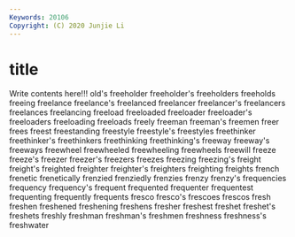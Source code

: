 ```yaml
---
Keywords: 20106
Copyright: (C) 2020 Junjie Li
---
```


# title

Write contents here!!!
old's 
freeholder
freeholder's 
freeholders 
freeholds 
freeing 
freelance 
freelance's 
freelanced 
freelancer 
freelancer's 
freelancers
freelances 
freelancing 
freeload 
freeloaded 
freeloader 
freeloader's 
freeloaders 
freeloading 
freeloads 
freely
freeman 
freeman's 
freemen 
freer 
frees 
freest 
freestanding 
freestyle 
freestyle's 
freestyles
freethinker 
freethinker's 
freethinkers 
freethinking 
freethinking's 
freeway 
freeway's 
freeways 
freewheel 
freewheeled
freewheeling 
freewheels 
freewill 
freeze 
freeze's 
freezer 
freezer's 
freezers 
freezes 
freezing
freezing's 
freight 
freight's 
freighted 
freighter 
freighter's 
freighters 
freighting 
freights 
french
frenetic 
frenetically 
frenzied 
frenziedly 
frenzies 
frenzy 
frenzy's 
frequencies 
frequency 
frequency's
frequent 
frequented 
frequenter 
frequentest 
frequenting 
frequently 
frequents 
fresco 
fresco's 
frescoes
frescos 
fresh 
freshen 
freshened 
freshening 
freshens 
fresher 
freshest 
freshet 
freshet's
freshets 
freshly 
freshman 
freshman's 
freshmen 
freshness 
freshness's 
freshwater 
